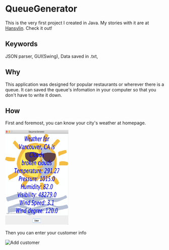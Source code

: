 # QueueGenerator

This is the very first project I created in Java. My stories with it are at [Hansylin](https://hanslin99.github.io/hansylin/). Check it out!

## Keywords

JSON parser, GUI(Swing), Data saved in .txt,

## Why

This application was designed for popular restaurants or wherever there is a queue. It can saved the queue's infomation in your computer so that you don't have to write it down.

## How

First and foremost, you can know your city's weather at homepage.

<img src="https://github.com/HansLin99/QueueGenerator/blob/master/imgs/Homepage.png" alt="Homepage" width="200" height="300">

Then you can enter your customer info

<img scr="https://github.com/HansLin99/QueueGenerator/blob/master/imgs/Add.png" alt="Add customer" width="1000" height="400">
